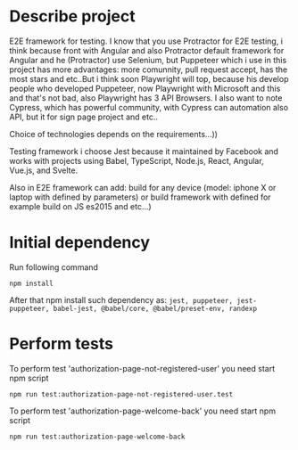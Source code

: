 # Describe project

E2E framework for testing. I know that you use Protractor for E2E testing, i think because front with Angular and also Protractor default framework for Angular and he (Protractor) use Selenium, but Puppeteer which i use in this project has more advantages: more comunnity, pull request accept, has the most stars and etc..But i think soon Playwright will top, because his develop people who developed Puppeteer, now Playwright with Microsoft and this and that's not bad, also Playwright has 3 API Browsers. I also want to note Cypress, which has powerful community, with Cypress can automation also API, but it for sign page project and etc..

Сhoice of technologies depends on the requirements...))

Testing framework i choose Jest because it maintained by Facebook and works with projects using Babel, TypeScript, Node.js, React, Angular, Vue.js, and Svelte.

Also in E2E framework can add: build for any device (model: iphone X or laptop with defined by parameters) or build framework with defined for example build on JS es2015 and etc...)

# Initial dependency

Run following command

```
npm install
```
After that npm install such dependency as:
`jest, puppeteer, jest-puppeteer, babel-jest, @babel/core, @babel/preset-env, randexp`

# Perform tests

To perform test 'authorization-page-not-registered-user' you need start npm script
```
npm run test:authorization-page-not-registered-user.test
```

To perform test 'authorization-page-welcome-back' you need start npm script
```
npm run test:authorization-page-welcome-back
```